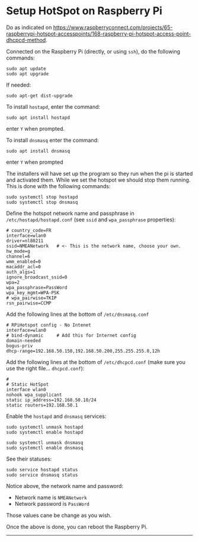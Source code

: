 # Setup HotSpot on Raspberry Pi
<!-- 
  TODO: make sure it is not redundant with the `HintsAndTips.md at the root of this repo
 -->

Do as indicated on <https://www.raspberryconnect.com/projects/65-raspberrypi-hotspot-accesspoints/168-raspberry-pi-hotspot-access-point-dhcpcd-method>.

Connected on the Raspberry Pi (directly, or using `ssh`), do the following commands:

```
sudo apt update
sudo apt upgrade
```
If needed:
```
sudo apt-get dist-upgrade
```

To install `hostapd`, enter the command:
```
sudo apt install hostapd
```
enter `Y` when prompted.

To install `dnsmasq` enter the command:
```
sudo apt install dnsmasq
```
enter `Y` when prompted

The installers will have set up the program so they run when the pi is started and activated them. While we set the hotspot we should stop them running. This is done with the following commands:
```
sudo systemctl stop hostapd
sudo systemctl stop dnsmasq
```

Define the hotspot network name and passphrase in `/etc/hostapd/hostapd.conf` (see `ssid` and `wpa_passphrase` properties):
```
# country_code=FR
interface=wlan0
driver=nl80211
ssid=NMEANetwork   # <- This is the network name, choose your own.
hw_mode=g
channel=6
wmm_enabled=0
macaddr_acl=0
auth_algs=1
ignore_broadcast_ssid=0
wpa=2
wpa_passphrase=PassWord
wpa_key_mgmt=WPA-PSK
# wpa_pairwise=TKIP
rsn_pairwise=CCMP
```

Add the following lines at the bottom of `/etc/dnsmasq.conf`

```
# RPiHotspot config - No Intenet
interface=wlan0
# bind-dynamic     # Add this for Internet config 
domain-needed
bogus-priv
dhcp-range=192.168.50.150,192.168.50.200,255.255.255.0,12h
```

Add the following lines at the bottom of `/etc/dhcpcd.conf` (make sure you use the right file... `dhcpcd.conf`):
```
#
# Static HotSpot
interface wlan0
nohook wpa_supplicant
static ip_address=192.168.50.10/24
static routers=192.168.50.1
```
Enable the `hostapd` and `dnsmasq` services:
```
sudo systemctl unmask hostapd
sudo systemctl enable hostapd

sudo systemctl unmask dnsmasq
sudo systemctl enable dnsmasq
```
See their statuses:
```
sudo service hostapd status
sudo service dnsmasq status
```
Notice above, the network name and password:
- Network name is `NMEANetwork`
- Network password is `PassWord`

Those values cane be change as you wish.  

Once the above is done, you can reboot the Raspberry Pi.

---
